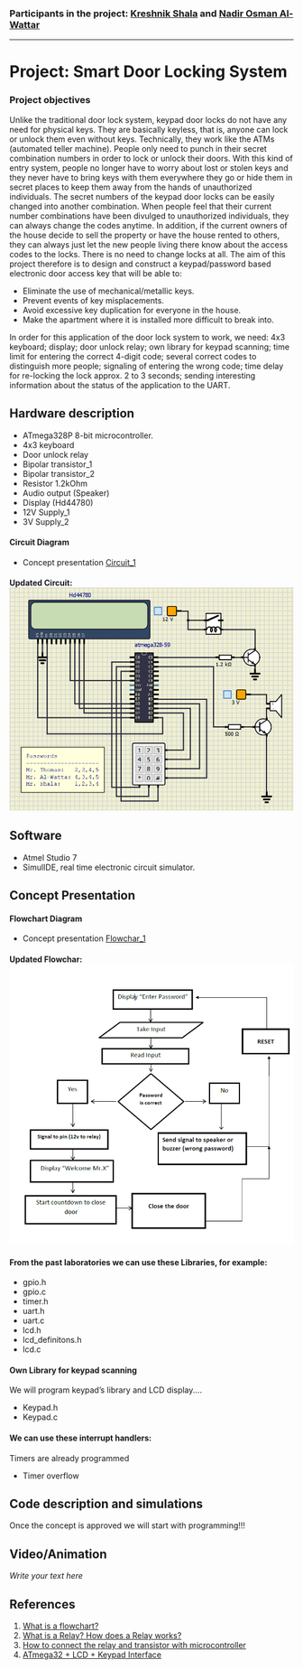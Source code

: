 ### Participants in the project: [Kreshnik Shala](https://github.com/ShalaKreshnik) and [Nadir Osman Al-Wattar](https://github.com/Nadir011995)
----------------------------------------------------------------------------------------------------------------------------------------------------------------------------
# Project: Smart Door Locking System
### Project objectives

Unlike the traditional door lock system, keypad door locks do not have any need for physical keys. They are basically keyless, that is, anyone can lock or unlock them even without keys. Technically, they work like the ATMs (automated teller machine). People only need to punch in their secret combination numbers in order to lock or unlock their doors. With this kind of entry system, people no longer have to worry about lost or stolen keys and they never have to bring keys with them everywhere they go or hide them in secret places to keep them away from the hands of unauthorized individuals. 
The secret numbers of the keypad door locks can be easily changed into another combination. When people feel that their current number combinations have been divulged to unauthorized individuals, they can always change the codes anytime. In addition, if the current owners of the house decide to sell the property or have the house rented to others, they can always just let the new people living there know about the access codes to the locks. There is no need to change locks at all. 
The aim of this project therefore is to design and construct a keypad/password based electronic door access key that will be able to:

* Eliminate the use of mechanical/metallic keys.
* Prevent events of key misplacements.
* Avoid excessive key duplication for everyone in the house.
* Make the apartment where it is installed more difficult to break into.

In order for this application of the door lock system to work, we need: 
4x3 keyboard; display; door unlock relay; own library for keypad scanning; time limit for entering the correct 4-digit code; several correct codes to distinguish more people; signaling of entering the wrong code; time delay for re-locking the lock approx. 2 to 3 seconds; sending interesting information about the status of the application to the UART.



## Hardware description

* ATmega328P 8-bit microcontroller.
* 4x3 keyboard
* Door unlock relay
* Bipolar transistor_1
* Bipolar transistor_2
* Resistor 1.2kOhm
* Audio output (Speaker)
* Display (Hd44780)
* 12V Supply_1
* 3V Supply_2

#### Circuit Diagram
* Concept presentation [Circuit_1](Images/Completed_circuit.png)
 

#### Updated Circuit: ![SimulIDE](Images/Updated_Circuit.png)


## Software

* Atmel Studio 7
* SimulIDE, real time electronic circuit simulator.


## Concept Presentation
#### Flowchart Diagram

* Concept presentation [Flowchar_1](Images/Flowchar.png)

#### Updated Flowchar: ![Flowchar](Images/Updated_Flowchar.png)


#### From the past laboratories we can use these Libraries, for example:
* gpio.h
* gpio.c
* timer.h 
* uart.h 
* uart.c
* lcd.h
* lcd_definitons.h
* lcd.c

#### Own Library for keypad scanning
We will program keypad’s library and LCD display....
* Keypad.h
* Keypad.c

#### We can use these interrupt handlers:
Timers are already programmed

* Timer overflow



## Code description and simulations

Once the concept is approved we will start with programming!!!


## Video/Animation

*Write your text here*


## References


1.  [What is a flowchart?](https://www.breezetree.com/articles/what-is-a-flow-chart) 
2.  [What is a Relay? How does a Relay works?](https://www.youtube.com/watch?v=1_YfuH_AcxQ)
3.  [How to connect the relay and transistor with microcontroller](http://electronicsdrive.blogspot.com/2015/03/how-to-calculate-base-resistance.html)
4.  [ATmega32 + LCD + Keypad Interface](https://extremeelectronics.co.in/avr-tutorials/4x3-matrix-keypad-interface-avr-tutorial/)
